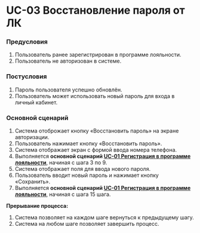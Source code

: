 # UC-03 Восстановление пароля от ЛК

### Предусловия

1. Пользователь ранее зарегистрирован в программе лояльности. 
2. Пользователь не авторизован в системе. 

### Постусловия

1. Пароль пользователя успешно обновлён.
2. Пользователь может использовать новый пароль для входа в личный кабинет.​

### Основной сценарий

1. Система отоброжает кнопку «Восстановить пароль» на экране авторизации.
2. Пользователь нажимает кнопку «Восстановить пароль». 
3. Система отображает экран с формой ввода номера телефона.
4. Выполняется **основной сценарий [UC-01 Регистрация в программе лояльности](uc01.md)**, начиная с шага 3 по 9.
5. Система отображает поля для ввода нового пароля.
6. Пользователь вводит новый пароль и нажимает кнопку «Сохранить».
7. Выполняется **основной сценарий [UC-01 Регистрация в программе лояльности](uc01.md)**, начиная с шага 15 шага. 

**Прерывание процесса:**

1. Система позволяет на каждом шаге вернуться к предыдущему шагу.
2. Система на любом шаге позволяет завершить процесс.